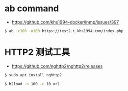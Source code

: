 # ab command

* https://github.com/khs1994-docker/lnmp/issues/397

```bash
$ ab -c100 -n100 https://test2.t.khs1994.com/index.php
```

# HTTP2 测试工具

* https://github.com/nghttp2/nghttp2/releases

```bash
$ sudo apt install nghttp2

$ h2load -n 100 -c 10 url
```
